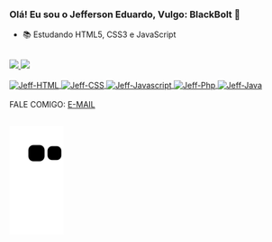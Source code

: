 ### Olá! Eu sou o Jefferson Eduardo, Vulgo: BlackBolt 👋

- 📚 Estudando HTML5, CSS3 e JavaScript
 
##
<ion-icon name="add-circle-outline"></ion-icon>
 <div>
   <a href="https://github.com/BlackBoltEdu">
   <img height="145em" src="https://github-readme-stats.vercel.app/api?username=BlackBoltEdu&show_icons=true&theme=tokyonight&include_all_commits=true&count_private=true"/>
   <img height="145em" src="https://github-readme-stats.vercel.app/api/top-langs/?username=BlackBoltEdu&layout=compact&langs_compact=7&theme=tokyonight"/>
 </div>

<a href="https://github.com/BlackBoltEdu">
 <div style="display: inline_block"><br>
   <img align="center" alt="Jeff-HTML" height="40" width="50" src="https://cdn.jsdelivr.net/gh/devicons/devicon/icons/html5/html5-original.svg" style="max-width:100%;">
   <img align="center" alt="Jeff-CSS" height="40" width="50" src="https://cdn.jsdelivr.net/gh/devicons/devicon/icons/css3/css3-original.svg" style="max-width:100%;">
   <img align="center" alt="Jeff-Javascript" height="40" width="50" src="https://cdn.jsdelivr.net/gh/devicons/devicon/icons/javascript/javascript-plain.svg" style="max-width:100%;">
  <img align="center" alt="Jeff-Php" height="40" width="50" src="https://cdn.jsdelivr.net/gh/devicons/devicon/icons/php/php-plain.svg" style="max-width:100%;">
   <img align="center" alt="Jeff-Java" height="40" width="50" src="https://cdn.jsdelivr.net/gh/devicons/devicon/icons/java/java-original.svg" style="max-width:100%;">
 </div>
</a>
<br>
<div style="display: inline_block">FALE COMIGO: <a href="mailto:jeff.rib10e@gmail.com">E-MAIL</a></div>

 
 ##
 
![snake gif](https://github.com/BlackBoltEdu/BlackBoltEdu/blob/output/github-contribution-grid-snake.svg)
